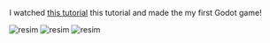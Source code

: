 I watched <a href="https://youtu.be/LOhfqjmasi0">this tutorial</a> this tutorial and made the my first Godot game!

![resim](https://github.com/user-attachments/assets/0930a193-dfb4-44cf-84aa-115f592fabb3)
![resim](https://github.com/user-attachments/assets/bd3cc531-ccbe-4d8d-87f6-9c0371247a83)
![resim](https://github.com/user-attachments/assets/36b74519-32ae-42f7-a19c-a15272d8074c)
